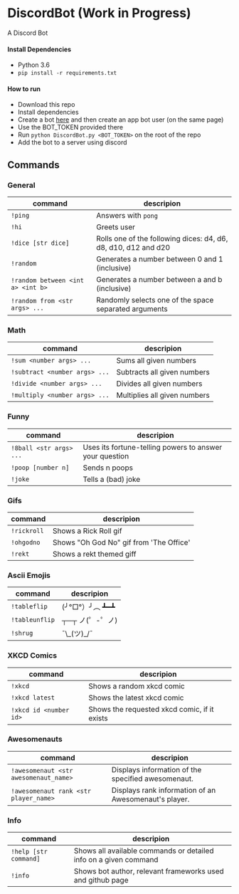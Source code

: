 # DiscordBot  (Work in Progress)
A Discord Bot

#### Install Dependencies
* Python 3.6
* `pip install -r requirements.txt`

#### How to run
* Download this repo
* Install dependencies
* Create a bot [here](https://discordapp.com/developers/applications/me) and then create an app bot user
(on the same page)
* Use the BOT_TOKEN provided there
* Run `python DiscordBot.py <BOT_TOKEN>` on the root of the repo
* Add the bot to a server using discord

## Commands

### General

| command | descripion |
| ------- | ---------- |
| `!ping` | Answers with `pong` |
| `!hi` | Greets user |
| `!dice [str dice]` | Rolls one of the following dices: d4, d6, d8, d10, d12 and d20 |
| `!random` | Generates a number between 0 and 1 (inclusive) |
| `!random between <int a> <int b>` | Generates a number between a and b (inclusive) |
| `!random from <str args> ...` | Randomly selects one of the space separated arguments |

### Math

| command | descripion |
| ------- | ---------- |
| `!sum <number args> ...` | Sums all given numbers |
| `!subtract <number args> ...` | Subtracts all given numbers |
| `!divide <number args> ...` | Divides all given numbers |
| `!multiply <number args> ...` | Multiplies all given numbers |

### Funny

| command | descripion |
| ------- | ---------- |
| `!8ball <str args> ...` | Uses its fortune-telling powers to answer your question |
| `!poop [number n]` | Sends n poops |
| `!joke` | Tells a (bad) joke |

### Gifs

| command | descripion |
| ------- | ---------- |
| `!rickroll` | Shows a Rick Roll gif |
| `!ohgodno` | Shows "Oh God No" gif from 'The Office' |
| `!rekt` | Shows a rekt themed giff |

### Ascii Emojis

| command | descripion |
| ------- | ---------- |
| `!tableflip` | (╯°□°）╯︵ ┻━┻ |
| `!tableunflip` | ┬─┬ ノ(゜-゜ノ) |
| `!shrug` | ¯\\\_(ツ)_/¯ |

### XKCD Comics

| command | descripion |
| ------- | ---------- |
| `!xkcd` | Shows a random xkcd comic |
| `!xkcd latest` | Shows the latest xkcd comic |
| `!xkcd id <number id>` | Shows the requested xkcd comic, if it exists |

### Awesomenauts

| command | descripion |
| ------- | ---------- |
| `!awesomenaut <str awesomenaut_name>` | Displays information of the specified awesomenaut. |
| `!awesomenaut rank <str player_name>` | Displays rank information of an Awesomenaut's player. |

### Info

| command | descripion |
| ------- | ---------- |
| `!help [str command]` | Shows all available commands or detailed info on a given command |
| `!info` | Shows bot author, relevant frameworks used and github page |
